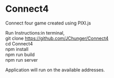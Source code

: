 # Connect4
Connect four game created using PIXI.js

Run Instructions:in terminal,<br/>
git clone https://github.com/JChunger/Connect4<br/>
cd Connect4<br/>
npm install<br/>
npm run build<br/>
npm run server<br/>

Application will run on the available addresses.
